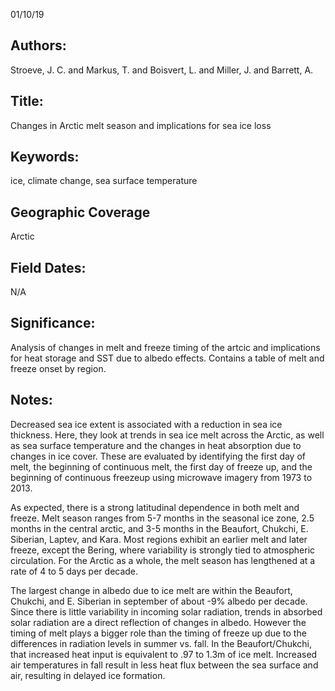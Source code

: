 01/10/19
## Authors:
Stroeve, J. C. and Markus, T. and Boisvert, L. and Miller, J. and Barrett, A.
## Title:
Changes in Arctic melt season and implications for sea ice loss
## Keywords:
ice, climate change, sea surface temperature
## Geographic Coverage
Arctic
## Field Dates:
N/A
## Significance:
Analysis of changes in melt and freeze timing of the artcic and implications for heat storage and SST due to albedo effects.  Contains a table of melt and freeze onset by region.

## Notes:
Decreased sea ice extent is associated with a reduction in sea ice thickness.  Here, they look at trends in sea ice melt across the Arctic, as well as sea surface temperature and the changes in heat absorption due to changes in ice cover.  These are evaluated by identifying the first day of melt, the beginning of continuous melt, the first day of freeze up, and the beginning of continuous freezeup using microwave imagery from 1973 to 2013.

As expected, there is a strong latitudinal dependence in both melt and freeze.  Melt season ranges from 5-7 months in the seasonal ice zone, 2.5 months in the central arctic, and 3-5 months in the Beaufort, Chukchi, E. Siberian, Laptev, and Kara.  Most regions exhibit an earlier melt and later freeze, except the Bering, where variability is strongly tied to atmospheric circulation.  For the Arctic as a whole, the melt season has lengthened at a rate of 4 to 5 days per decade.

The largest change in albedo due to ice melt are within the Beaufort, Chukchi, and E. Siberian in september of about -9% albedo per decade.  Since there is little variability in incoming solar radiation, trends in absorbed solar radiation are a direct reflection of changes in albedo.  However the timing of melt plays a bigger role than the timing of freeze up due to the differences in radiation levels in summer vs. fall.  In the Beaufort/Chukchi, that increased heat input is equivalent to .97 to 1.3m of ice melt.  Increased air temperatures in fall result in less heat flux between the sea surface and air, resulting in delayed ice formation.
